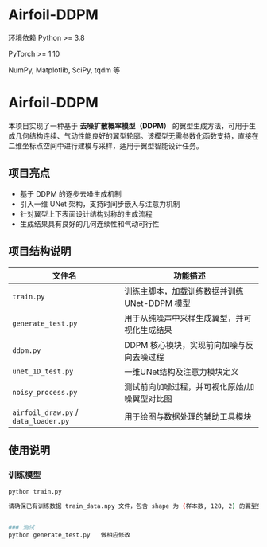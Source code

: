 # Airfoil-DDPM
 
 环境依赖
Python >= 3.8

PyTorch >= 1.10

NumPy, Matplotlib, SciPy, tqdm 等


# Airfoil-DDPM

本项目实现了一种基于 **去噪扩散概率模型（DDPM）** 的翼型生成方法，可用于生成几何结构连续、气动性能良好的翼型轮廓。该模型无需参数化函数支持，直接在二维坐标点空间中进行建模与采样，适用于翼型智能设计任务。

## 项目亮点

- 基于 DDPM 的逐步去噪生成机制
- 引入一维 UNet 架构，支持时间步嵌入与注意力机制
- 针对翼型上下表面设计结构对称的生成流程
- 生成结果具有良好的几何连续性和气动可行性

## 项目结构说明

| 文件名 | 功能描述 |
|--------|----------|
| `train.py` | 训练主脚本，加载训练数据并训练 UNet-DDPM 模型 |
| `generate_test.py` | 用于从纯噪声中采样生成翼型，并可视化生成结果 |
| `ddpm.py` | DDPM 核心模块，实现前向加噪与反向去噪过程 |
| `unet_1D_test.py` | 一维UNet结构及注意力模块定义 |
| `noisy_process.py` | 测试前向加噪过程，并可视化原始/加噪翼型对比图 |
| `airfoil_draw.py` / `data_loader.py` | 用于绘图与数据处理的辅助工具模块 |

## 使用说明

### 训练模型

```bash
python train.py

请确保已有训练数据 train_data.npy 文件，包含 shape 为 (样本数, 128, 2) 的翼型坐标点数据


### 测试
python generate_test.py   做相应修改


